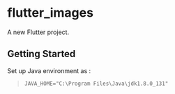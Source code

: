# flutter_images

A new Flutter project.

## Getting Started

Set up Java environment as : 

> `JAVA_HOME="C:\Program Files\Java\jdk1.8.0_131"`